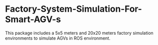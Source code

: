 # Factory-System-Simulation-For-Smart-AGV-s

This package includes a 5x5 meters and 20x20 meters factory simulation environments to simulate AGVs in ROS environment. 
